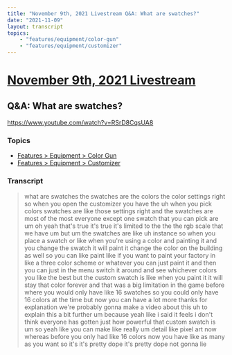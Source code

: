 ```yaml
---
title: "November 9th, 2021 Livestream Q&A: What are swatches?"
date: "2021-11-09"
layout: transcript
topics:
    - "features/equipment/color-gun"
    - "features/equipment/customizer"
---
```

# [November 9th, 2021 Livestream](../2021-11-09.md)
## Q&A: What are swatches?
https://www.youtube.com/watch?v=RSrD8CqsUA8

### Topics
* [Features > Equipment > Color Gun](../topics/features/equipment/color-gun.md)
* [Features > Equipment > Customizer](../topics/features/equipment/customizer.md)

### Transcript

> what are swatches the swatches are the colors the color settings right so when you open the customizer you have the uh when you pick colors swatches are like those settings right and the swatches are most of the most everyone except one swatch that you can pick are um oh yeah that's true it's true it's limited to the the the rgb scale that we have um but um the swatches are like uh instance so when you place a swatch or like when you're using a color and painting it and you change the swatch it will paint it change the color on the building as well so you can like paint like if you want to paint your factory in like a three color scheme or whatever you can just paint it and then you can just in the menu switch it around and see whichever colors you like the best but the custom swatch is like when you paint it it will stay that color forever and that was a big limitation in the game before where you would only have like 16 swatches so you could only have 16 colors at the time but now you can have a lot more thanks for explanation we're probably gonna make a video about this uh to explain this a bit further um because yeah like i said it feels i don't think everyone has gotten just how powerful that custom swatch is um so yeah like you can make like really um detail like pixel art now whereas before you only had like 16 colors now you have like as many as you want so it's it's pretty dope it's pretty dope not gonna lie
